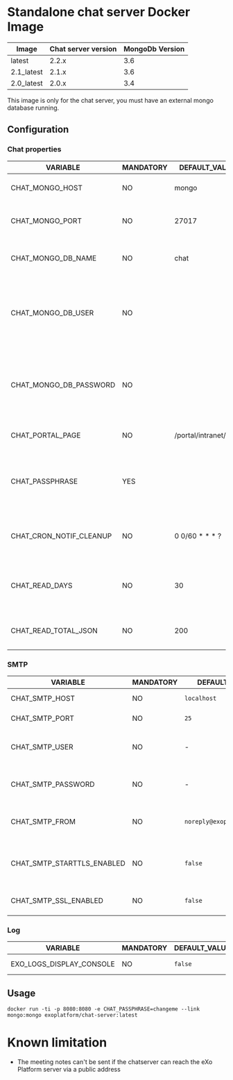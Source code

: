 # Standalone chat server Docker Image

| Image      | Chat server version | MongoDb Version
|------------|---------------------|-----------------
| latest     | 2.2.x               | 3.6
| 2.1_latest | 2.1.x               | 3.6
| 2.0_latest | 2.0.x               | 3.4


This image is only for the chat server, you must have an external mongo database running.

## Configuration

### Chat properties

| VARIABLE                | MANDATORY | DEFAULT_VALUE           | DESCRIPTION
|-------------------------|-----------|-------------------------|-------------------------------------------
| CHAT_MONGO_HOST         | NO        | mongo                   | The mongo db database host name
| CHAT_MONGO_PORT         | NO        | 27017                   | The port to connect on mongodb server
| CHAT_MONGO_DB_NAME      | NO        | chat                    | The mongodb database name to use for eXo Chat
| CHAT_MONGO_DB_USER      | NO        |                         | the username to use to connect to the mongodb database (no authentification configured by default)
| CHAT_MONGO_DB_PASSWORD  | NO        |                         | the password to use to connect to the mongodb database (no authentification configured by default)
| CHAT_PORTAL_PAGE        | NO        | /portal/intranet/chat   | The page to link on the notifications
| CHAT_PASSPHRASE         | YES       |                         | The chat passphrase. The same value must be used by the eXo Platform server
| CHAT_CRON_NOTIF_CLEANUP | NO        | 0 0/60 * * * ?          | The cron expression to configure the notification cleanup
| CHAT_READ_DAYS          | NO        | 30                      | The messages older then ``CHAT_READ_DAYS`` days will not be displayed on a room
| CHAT_READ_TOTAL_JSON    | NO        | 200                     | The maximum number of messages to retrieve

### SMTP

| VARIABLE                | MANDATORY | DEFAULT_VALUE           | DESCRIPTION
|-------------------------|-----------|-------------------------|-------------------------------------------
| CHAT_SMTP_HOST          | NO        | `localhost`             | SMTP Server hostname
| CHAT_SMTP_PORT          | NO        | `25`                    | SMTP Server port
| CHAT_SMTP_USER          | NO        | -                       | authentication username for smtp server (if needed)
| CHAT_SMTP_PASSWORD      | NO        | -                       | authentication password for smtp server (if needed)
| CHAT_SMTP_FROM          | NO        | `noreply@exoplatform.com` | "from" field of emails sent by the chat server
| CHAT_SMTP_STARTTLS_ENABLED | NO     | `false`                 | true to enable the secure (TLS) SMTP. See RFC 3207.
| CHAT_SMTP_SSL_ENABLED   | NO        | `false`                 | true to enable the secure (SSL) SMTP.

### Log

| VARIABLE                 | MANDATORY | DEFAULT_VALUE           | DESCRIPTION
|--------------------------|-----------|-------------------------|-------------------------------------------
| EXO_LOGS_DISPLAY_CONSOLE | NO        | `false`                 | Disable logs on console


## Usage

```
docker run -ti -p 8080:8080 -e CHAT_PASSPHRASE=changeme --link mongo:mongo exoplatform/chat-server:latest
```

# Known limitation

* The meeting notes can't be sent if the chatserver can reach the eXo Platform server via a public address

